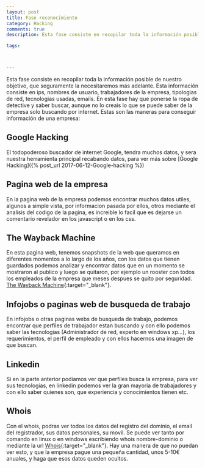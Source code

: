 ```yaml
---
layout: post
title: Fase reconocimiento
category: Hacking
comments: true
description: Esta fase consiste en recopilar toda la información posible de nuestro objetivo, que seguramente la necesitaremos más adelante. Esta información consiste en conseguir las ips, nombres de usuario, trabajadores de la empresa, tipologias de red, tecnologias usadas, emails.

tags:   



---
```


Esta fase consiste en recopilar toda la información posible de nuestro objetivo, que seguramente la necesitaremos más adelante. Esta información consiste en ips, nombres de usuario, trabajadores de la empresa, tipologias de red, tecnologias usadas, emails.
En esta fase hay que ponerse la ropa de detective y saber buscar, aunque no lo creais lo que se puede saber de la empresa solo buscando por internet.
Estas son las maneras para conseguir información de una empresa:

## Google Hacking

El todopoderoso buscador de internet Google, tendra muchos datos, y sera nuestra herramienta principal recabando datos, para ver más sobre [Google Hacking]({% post_url 2017-06-12-Google-hacking %}) 

## Pagina web de la empresa

En la pagina web de la empresa podemos encontrar muchos datos utiles, algunos a simple vista, por informacion pasada por ellos, otros mediante el analisis del codigo de la pagina, es increible lo facil que es dejarse un comentario revelador en los javascript o en los css.

## The Wayback Machine

En esta pagina web, tenemos snapshots de la web que queramos en diferentes momentos a lo largo de los años, con los datos que tienen guardados podemos analizar y encontrar datos que en un momento se mostraron al publico y luego se quitaron, por ejemplo un rooster con todos los empleados de la empresa que meses despues se quito por seguridad. [The Wayback Machine](https://archive.org/web/){:target="_blank"}. 

## Infojobs o paginas web de busqueda de trabajo

En infojobs o otras paginas webs de busqueda de trabajo, podemos encontrar que perfiles de trabajador estan buscando y con ello podemos saber las tecnologias (Administrador de red, experto en windows xp...), los requerimientos, el perfil de empleado y con ellos hacernos una imagen de que buscan.

## Linkedin

Si en la parte anterior podiamos ver que perfiles busca la empresa, para ver sus tecnologias, en linkedin podemos ver la gran mayoria de trabajadores y con ello saber quienes son, que experiencia y conocimientos tienen etc.

## Whois

Con el whois, podras ver todos los datos del registro del dominio, el email del registrador, sus datos personales, su movil. Se puede ver tanto por comando en linux o en windows escribiendo whois nombre-dominio o mediante la url [Whois](https://www.whois.com/whois/){:target="_blank"}. 
Hay una manera de que no puedan ver esto, y que la empresa pague una pequeña cantidad, unos 5-10€ anuales, y haga que esos datos queden ocultos.


